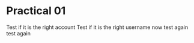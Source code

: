 # Practical 01

Test if it is the right account
Test if it is the right username now
test again
test again